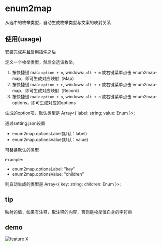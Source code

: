 # enum2map

从选中的枚举类型，自动生成枚举类型与文案的映射关系

## 使用(usage)

安装完成并且启用插件之后

定义一个枚举类型，然后全选该枚举,
1. 按快捷键 mac: `option + m`, windows: `alt + m` 或右键菜单点击 enum2map-map，即可生成对应映射（Map）
2. 按快捷键 mac: `option + r`, windows: `alt + r` 或右键菜单点击 enum2map-map，即可生成对应映射（Record）
3. 按快捷键 mac: `option + o`, windows: `alt + o` 或右键菜单点击 enum2map-options，即可生成对应的options

生成的option项，默认类型是 Array<{ label: string; value: Enum }>;

通过setting.json设置
- enum2map.optionsLabel(默认：label)
- enum2map.optionsValue(默认：value)

可替换默认的类型

example:
- enum2map.optionsLabel: "key"
- enum2map.optionsValue: "children"

则自动生成的类型是 Array<{ key: string; children: Enum }>;

## tip

映射的值，如果有注释，取注释的内容，否则是枚举值自身的字符串

## demo

![feature X](https://festatic-1254389369.file.myqcloud.com/vscode/demo.gif)
